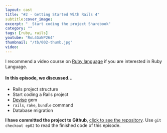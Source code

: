 ```yaml
---
layout: cast
title: "#2 - Getting Started With Rails 4"
subtitle:cover_image: 
excerpt: "  Start coding the project Sharebook"
category: ""
tags: [ruby, rails]
youtube: "RoL4GaNP264"
thumbnail: "/tb/002-thumb.jpg"
video: 
---
```


I recommend a video course on [Ruby language](https://tutsplus.com/course/the-fundamentals-of-ruby/) if you are interested in Ruby Language.

#### In this episode, we discussed...

* Rails project structure
* Start coding a Rails project
* [Devise](https://github.com/plataformatec/devise) gem
* `rails`, `rake`, `bundle` command
* Database migration

__I have committed the project to Github__, [click to see the repository](https://github.com/allenlsy/sharebook). Use `git checkout ep02` to read the finished code of this episode.
